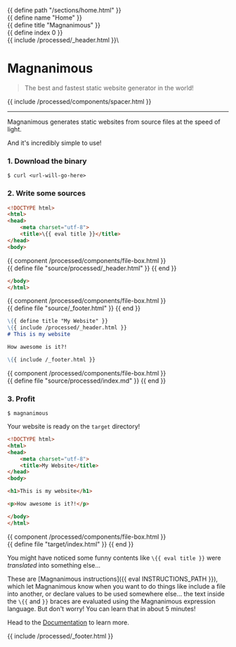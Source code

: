 {{ define path "/sections/home.html" }}\
{{ define name "Home" }}\
{{ define title "Magnanimous" }}\
{{ define index 0 }}\
{{ include /processed/_header.html }}\

# Magnanimous

> The best and fastest static website generator in the world!

{{ include /processed/components/spacer.html }}

<hr />

Magnanimous generates static websites from source files at the speed of light.

And it's incredibly simple to use!

### 1. Download the binary

```
$ curl <url-will-go-here>
```

### 2. Write some sources

```html
<!DOCTYPE html>
<html>
<head>
    <meta charset="utf-8">
    <title>\{{ eval title }}</title>
</head>
<body>
```

{{ component /processed/components/file-box.html }}\
    {{ define file "source/processed/_header.html" }}
{{ end }}

```html
</body>
</html>
```

{{ component /processed/components/file-box.html }}\
    {{ define file "source/_footer.html" }}
{{ end }}

```markdown
\{{ define title "My Website" }}
\{{ include /processed/_header.html }}
# This is my website

How awesome is it?!

\{{ include /_footer.html }}
```

{{ component /processed/components/file-box.html }}\
    {{ define file "source/processed/index.md" }}
{{ end }}

### 3. Profit

```
$ magnanimous
```

Your website is ready on the `target` directory!

```html
<!DOCTYPE html>
<html>
<head>
    <meta charset="utf-8">
    <title>My Website</title>
</head>
<body>

<h1>This is my website</h1>

<p>How awesome is it?!</p>

</body>
</html>
```

{{ component /processed/components/file-box.html }}\
    {{ define file "target/index.html" }}
{{ end }}

You might have noticed some funny contents like `\{{ eval title }}` were _translated_ into something else...

These are [Magnanimous instructions]({{ eval INSTRUCTIONS_PATH }}), which let Magnanimous know when you want 
to do things like include a file into another, or declare values to be used somewhere else... the text inside the
`\{{` and `}}` braces are evaluated using the Magnanimous expression language. But don't worry!
You can learn that in about 5 minutes!

Head to the [Documentation](docs.html) to learn more.

{{ include /processed/_footer.html }}
